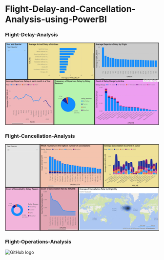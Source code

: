 # Flight-Delay-and-Cancellation-Analysis-using-PowerBI

### Flight-Delay-Analysis
![GitHub logo](Delay_Analysis.jpeg)

### Flight-Cancellation-Analysis 
![GitHub logo](Cancellation_Analysis.jpeg)

### Flight-Operations-Analysis
![GitHub logo](Flight_Delay_Analysis.jpeg)
